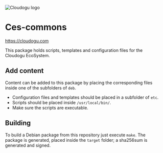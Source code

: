 ![Cloudogu logo](https://cloudogu.com/images/logo.png)

# Ces-commons
https://cloudogu.com

This package holds scripts, templates and configuration files for the Cloudogu EcoSystem.

## Add content

Content can be added to this package by placing the corresponding files inside one of the subfolders of `deb`.

* Configuration files and templates should be placed in a subfolder of `etc`.
* Scripts should be placed inside `/usr/local/bin/`.
* Make sure the scripts are executable.

## Building

To build a Debian package from this repository just execute `make`.
The package is generated, placed inside the `target` folder; a sha256sum is generated and signed.